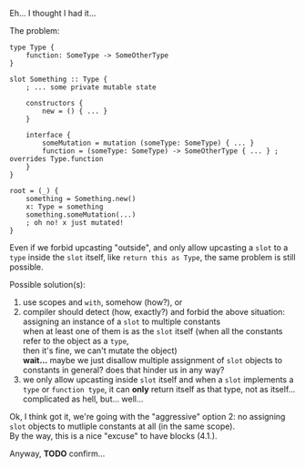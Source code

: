 Eh... I thought I had it...

The problem:

```
type Type {
    function: SomeType -> SomeOtherType
}

slot Something :: Type {
    ; ... some private mutable state
    
    constructors {
        new = () { ... }
    }
    
    interface {
        someMutation = mutation (someType: SomeType) { ... }
        function = (someType: SomeType) -> SomeOtherType { ... } ; overrides Type.function
    }
}

root = (_) {
    something = Something.new()
    x: Type = something
    something.someMutation(...)
    ; oh no! x just mutated!
}
```

Even if we forbid upcasting "outside", and only allow upcasting a `slot` to a `type` inside the `slot` itself, like `return this as Type`,
the same problem is still possible.

Possible solution(s):
1. use scopes and `with`, somehow (how?), or
2. compiler should detect (how, exactly?) and forbid the above situation: assigning an instance of a `slot` to multiple constants\
when at least one of them is as the `slot` itself (when all the constants refer to the object as a `type`,\
then it's fine, we can't mutate the object)\
**wait...** maybe we just disallow multiple assignment of `slot` objects to constants in general? does that hinder us in any way?
3. we only allow upcasting inside `slot` itself and when a `slot` implements a `type` or `function type`,
it can **only** return itself as that type, not as itself...\
complicated as hell, but... well...

Ok, I think got it, we're going with the "aggressive" option 2: no assigning `slot` objects to mutliple constants at all (in the same scope).\
By the way, this is a nice "excuse" to have blocks (4.1.).

Anyway, **TODO** confirm...